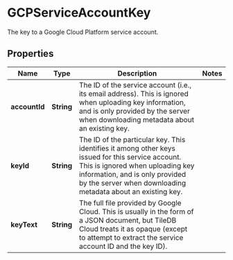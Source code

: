 

# GCPServiceAccountKey

The key to a Google Cloud Platform service account.

## Properties

| Name | Type | Description | Notes |
|------------ | ------------- | ------------- | -------------|
|**accountId** | **String** | The ID of the service account (i.e., its email address).  This is ignored when uploading key information, and is only provided by the server when downloading metadata about an existing key.  |  |
|**keyId** | **String** | The ID of the particular key. This identifies it among other keys issued for this service account.  This is ignored when uploading key information, and is only provided by the server when downloading metadata about an existing key.  |  |
|**keyText** | **String** | The full file provided by Google Cloud. This is usually in the form of a JSON document, but TileDB Cloud treats it as opaque (except to attempt to extract the service account ID and the key ID).  |  |



